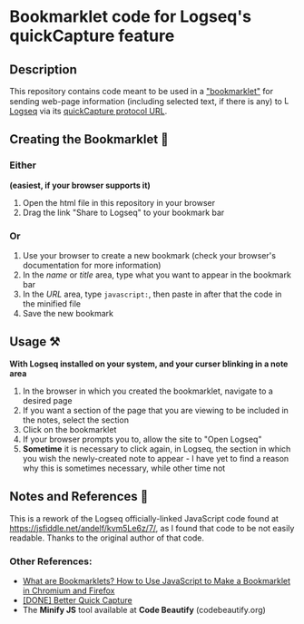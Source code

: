 # Bookmarklet code for Logseq's quickCapture feature
## Description
This repository contains code meant to be used in a ["bookmarklet"](https://en.wikipedia.org/wiki/Bookmarklet) for sending web-page
information (including selected text, if there is any) to <img src="https://logseq.com/logo-with-border.5bf84f43.png" alt="Logseq logo" width="15" height="15"> [Logseq](https://logseq.com/) via its [quickCapture protocol URL](https://docs.logseq.com/#/page/logseq%20protocol?anchor=ls-block-63e696aa-b6aa-4078-ba58-fc7e66dda3e9).
## Creating the Bookmarklet 🔖
### **Either**
**(easiest, if your browser supports it)**
1. Open the html file in this repository in your browser
2. Drag the link "Share to Logseq" to your bookmark bar
### **Or**
1. Use your browser to create a new bookmark (check your browser's documentation for more information)
2. In the *name* or *title* area, type what you want to appear in the bookmark bar
3. In the *URL* area, type `javascript:`, then paste in after that the code in the minified file
4. Save the new bookmark
## Usage ⚒
**With Logseq installed on your system, and your curser blinking in a note area**
1. In the browser in which you created the bookmarklet, navigate to a desired page
2. If you want a section of the page that you are viewing to be included in the notes, select the section
3. Click on the bookmarklet
4. If your browser prompts you to, allow the site to "Open Logseq"
5. **Sometime** it is necessary to click again, in Logseq, the section in which you wish the newly-created note to appear - I have yet to find a reason why this is sometimes necessary, while  other time not
## Notes and References 📝
This is a rework of the Logseq officially-linked JavaScript code found at https://jsfiddle.net/andelf/kvm5Le6z/7/, as I found that code to be not easily readable. Thanks to the original author of that code.
### Other References:
- [What are Bookmarklets? How to Use JavaScript to Make a Bookmarklet in Chromium and Firefox](https://www.freecodecamp.org/news/what-are-bookmarklets/)
- [[DONE] Better Quick Capture](https://discuss.logseq.com/t/done-better-quick-capture/3687)
- The **Minify JS** tool available at **Code Beautify** (codebeautify.org)
